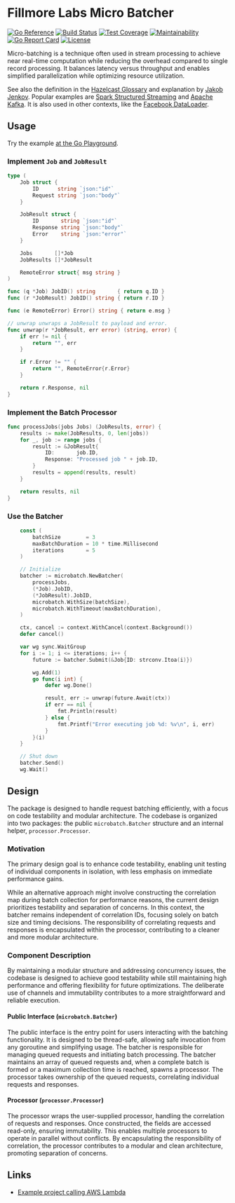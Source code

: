 # Fillmore Labs Micro Batcher

[![Go Reference](https://pkg.go.dev/badge/fillmore-labs.com/microbatch.svg)](https://pkg.go.dev/fillmore-labs.com/microbatch)
[![Build Status](https://badge.buildkite.com/1d68e28b14ecbbd4e4066e61c25f81ef08a8237615f5d03a6a.svg)](https://buildkite.com/fillmore-labs/microbatch)
[![Test Coverage](https://codecov.io/gh/fillmore-labs/microbatch/graph/badge.svg?token=Sh0xNVeFCd)](https://codecov.io/gh/fillmore-labs/microbatch)
[![Maintainability](https://api.codeclimate.com/v1/badges/2ba503a6a37cfc77951c/maintainability)](https://codeclimate.com/github/fillmore-labs/microbatch/maintainability)
[![Go Report Card](https://goreportcard.com/badge/fillmore-labs.com/microbatch)](https://goreportcard.com/report/fillmore-labs.com/microbatch)
[![License](https://img.shields.io/github/license/fillmore-labs/microbatch)](https://github.com/fillmore-labs/microbatch/blob/main/LICENSE)

Micro-batching is a technique often used in stream processing to achieve near real-time computation while reducing the
overhead compared to single record processing.
It balances latency versus throughput and enables simplified parallelization while optimizing resource utilization.

See also the definition in the [Hazelcast Glossary](https://hazelcast.com/glossary/micro-batch-processing/) and
explanation by [Jakob Jenkov](https://jenkov.com/tutorials/java-performance/micro-batching.html).
Popular examples are
[Spark Structured Streaming](https://spark.apache.org/docs/latest/structured-streaming-programming-guide.html#overview)
and [Apache Kafka](https://kafka.apache.org/documentation/#upgrade_11_message_format).
It is also used in other contexts, like the [Facebook DataLoader](https://github.com/graphql/dataloader#dataloader).

## Usage

Try the example [at the Go Playground](https://go.dev/play/p/waWG_HOHzki).

### Implement `Job` and `JobResult`

```go
type (
	Job struct {
		ID      string `json:"id"`
		Request string `json:"body"`
	}

	JobResult struct {
		ID       string `json:"id"`
		Response string `json:"body"`
		Error    string `json:"error"`
	}

	Jobs       []*Job
	JobResults []*JobResult

	RemoteError struct{ msg string }
)

func (q *Job) JobID() string       { return q.ID }
func (r *JobResult) JobID() string { return r.ID }

func (e RemoteError) Error() string { return e.msg }

// unwrap unwraps a JobResult to payload and error.
func unwrap(r *JobResult, err error) (string, error) {
	if err != nil {
		return "", err
	}

	if r.Error != "" {
		return "", RemoteError{r.Error}
	}

	return r.Response, nil
}
```

### Implement the Batch Processor

```go
func processJobs(jobs Jobs) (JobResults, error) {
	results := make(JobResults, 0, len(jobs))
	for _, job := range jobs {
		result := &JobResult{
			ID:       job.ID,
			Response: "Processed job " + job.ID,
		}
		results = append(results, result)
	}

	return results, nil
}
```

### Use the Batcher

```go
	const (
		batchSize        = 3
		maxBatchDuration = 10 * time.Millisecond
		iterations       = 5
	)

	// Initialize
	batcher := microbatch.NewBatcher(
		processJobs,
		(*Job).JobID,
		(*JobResult).JobID,
		microbatch.WithSize(batchSize),
		microbatch.WithTimeout(maxBatchDuration),
	)

	ctx, cancel := context.WithCancel(context.Background())
	defer cancel()

	var wg sync.WaitGroup
	for i := 1; i <= iterations; i++ {
		future := batcher.Submit(&Job{ID: strconv.Itoa(i)})

		wg.Add(1)
		go func(i int) {
			defer wg.Done()

			result, err := unwrap(future.Await(ctx))
			if err == nil {
				fmt.Println(result)
			} else {
				fmt.Printf("Error executing job %d: %v\n", i, err)
			}
		}(i)
	}

	// Shut down
	batcher.Send()
	wg.Wait()
```

## Design

The package is designed to handle request batching efficiently, with a focus on code testability and modular
architecture.
The codebase is organized into two packages: the public `microbatch.Batcher` structure and an internal helper,
`processor.Processor`.

### Motivation

The primary design goal is to enhance code testability, enabling unit testing of individual components in isolation,
with less emphasis on immediate performance gains.

While an alternative approach might involve constructing the correlation map during batch collection for performance
reasons, the current design prioritizes testability and separation of concerns.
In this context, the batcher remains independent of correlation IDs, focusing solely on batch size and timing
decisions.
The responsibility of correlating requests and responses is encapsulated within the processor, contributing to a
cleaner and more modular architecture.

### Component Description

By maintaining a modular structure and addressing concurrency issues, the codebase is designed to achieve good
testability while still maintaining high performance and offering flexibility for future optimizations.
The deliberate use of channels and immutability contributes to a more straightforward and reliable execution.

#### Public Interface (`microbatch.Batcher`)

The public interface is the entry point for users interacting with the batching functionality.
It is designed to be thread-safe, allowing safe invocation from any goroutine and simplifying usage.
The batcher is responsible for managing queued requests and initiating batch processing.
The batcher maintains an array of queued requests and, when a complete batch is formed or a maximum collection time
is reached, spawns a processor.
The processor takes ownership of the queued requests, correlating individual requests and responses.

#### Processor (`processor.Processor`)

The processor wraps the user-supplied processor, handling the correlation of requests and responses.
Once constructed, the fields are accessed read-only, ensuring immutability.
This enables multiple processors to operate in parallel without conflicts.
By encapsulating the responsibility of correlation, the processor contributes to a modular and clean architecture,
promoting separation of concerns.

## Links

- [Example project calling AWS Lambda](https://github.com/fillmore-labs/microbatch-lambda)
